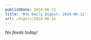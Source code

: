 ```yaml
---
publishDate: 2024-06-12
title: 'RSS Daily Digest: 2024-06-12'
url: /digest/2024-06-12
---
```


_No feeds today!_
